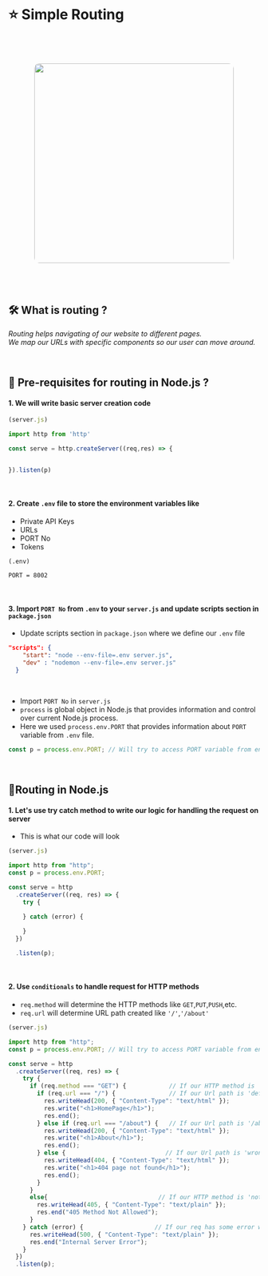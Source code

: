# ⭐ Simple Routing
<br>
<p align="center">
  <img
    src="https://github.com/user-attachments/assets/9d941be8-efb0-4cef-a48c-feac5e51bf83",
    width="400" 
    style="border-radius:10px; margin-top:20px; margin-bottom:20px;" 
  />
</p>
<br>

## 🛠️ What is routing ?
_Routing helps navigating of our website to different pages. <br>_
_We map our URLs with specific components so our user can move around._

<br>

## 🔖 Pre-requisites for routing in Node.js ?
#### 1. We will write basic server creation code
```js
(server.js)

import http from 'http'

const serve = http.createServer((req,res) => {


}).listen(p)
```
<br>

#### 2. Create ```.env``` file to store the environment variables like 
- Private API Keys
- URLs
- PORT No
- Tokens

```.env
(.env)

PORT = 8002
```
<br>

#### 3. Import ```PORT No``` from ```.env``` to your ```server.js``` and update scripts section in ```package.json```
- Update scripts section in ```package.json``` where we define our ```.env``` file
```json
"scripts": {
    "start": "node --env-file=.env server.js",
    "dev" : "nodemon --env-file=.env server.js"
  }
```
<br>

- Import ```PORT No``` in ```server.js```
- ```process``` is global object in Node.js that provides information and control over current Node.js process.
- Here we used ```process.env.PORT``` that provides information about ```PORT``` variable from ```.env``` file.
```js
const p = process.env.PORT; // Will try to access PORT variable from environment file
```
<br>

## 📒Routing in Node.js

#### 1. Let's use try catch method to write our logic for handling the request on server
- This is what our code will look
```js
(server.js)

import http from "http";
const p = process.env.PORT;

const serve = http
  .createServer((req, res) => {
    try {
      
    } catch (error) {

    }
  })

  .listen(p);
```
<br>

#### 2. Use ```conditionals``` to handle request for HTTP methods
- ```req.method``` will determine the HTTP methods like ```GET```,```PUT```,```PUSH```,etc.
- ```req.url``` will determine URL path created like ```'/'```,```'/about'```

```js
(server.js)

import http from "http";
const p = process.env.PORT; // Will try to access PORT variable from environment file

const serve = http
  .createServer((req, res) => {
    try {
      if (req.method === "GET") {            // If our HTTP method is 'GET'
        if (req.url === "/") {               // If our Url path is 'default'
          res.writeHead(200, { "Content-Type": "text/html" });
          res.write("<h1>HomePage</h1>");
          res.end();
        } else if (req.url === "/about") {   // If our Url path is '/about'
          res.writeHead(200, { "Content-Type": "text/html" });
          res.write("<h1>About</h1>");
          res.end();
        } else {                            // If our Url path is 'wrong'
          res.writeHead(404, { "Content-Type": "text/html" });
          res.write("<h1>404 page not found</h1>");
          res.end();
        }
      }
      else{                               // If our HTTP method is 'not GET'
        res.writeHead(405, { "Content-Type": "text/plain" });
        res.end("405 Method Not Allowed");
      }
    } catch (error) {                    // If our req has some error while handling the method and url
      res.writeHead(500, { "Content-Type": "text/plain" });
      res.end("Internal Server Error");
    }
  })
  .listen(p);

```
